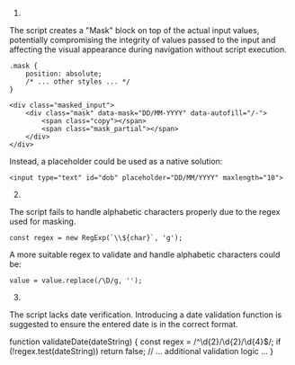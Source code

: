 1. 
The script creates a "Mask" block on top of the actual input values, potentially compromising the integrity of values passed to the input and affecting the visual appearance during navigation without script execution.

    .mask {
        position: absolute;
        /* ... other styles ... */
    }

    <div class="masked_input">
        <div class="mask" data-mask="DD/MM-YYYY" data-autofill="/-">
            <span class="copy"></span>
            <span class="mask_partial"></span>
        </div>
    </div>
    
Instead, a placeholder could be used as a native solution:

    <input type="text" id="dob" placeholder="DD/MM/YYYY" maxlength="10">

2.
The script fails to handle alphabetic characters properly due to the regex used for masking.

    const regex = new RegExp(`\\${char}`, 'g');

A more suitable regex to validate and handle alphabetic characters could be:

    value = value.replace(/\D/g, '');


3.

The script lacks date verification. Introducing a date validation function is suggested to ensure the entered date is in the correct format.


function validateDate(dateString) {
    const regex = /^\d{2}\/\d{2}\/\d{4}$/;
    if (!regex.test(dateString)) return false;
    // ... additional validation logic ...
}